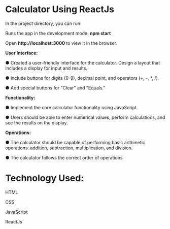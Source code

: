 # Calculator Using ReactJs
In the project directory, you can run:

Runs the app in the development mode: **npm start**

Open **http://localhost:3000** to view it in the browser.

**User Interface:**

● Created a user-friendly interface for the calculator. Design a layout that includes a display for input and results.

● Include buttons for digits (0-9), decimal point, and operators (+, -, *, /).

● Add special buttons for "Clear" and "Equals."

**Functionality:**

● Implement the core calculator functionality using JavaScript.

● Users should be able to enter numerical values, perform calculations, and see the results on the display.

**Operations:**

● The calculator should be capable of performing basic arithmetic operations: addition, subtraction, multiplication, and division.

● The calculator follows the correct order of operations



# Technology Used:

HTML

CSS

JavaScript

ReactJs


